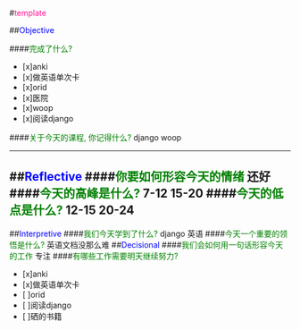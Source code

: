 #<font color=deeppink>template</font>

##<font color=blue>Objective</font>

####<font color=green>完成了什么?</font>
- [x]anki
- [x]做英语单次卡
- [x]orid
- [x]医院
- [x]woop
- [x]阅读django

####<font color=green>关于今天的课程, 你记得什么?</font>
django
woop

---
##<font color=blue>Reflective</font>
####<font color=green>你要如何形容今天的情绪</font>
还好
####<font color=green>今天的高峰是什么?</font>
7-12
15-20
####<font color=green>今天的低点是什么?</font>
12-15
20-24
---
##<font color=blue>Interpretive</font>
####<font color=green>我们今天学到了什么?</font>
django
英语
####<font color=green>今天一个重要的领悟是什么?</font>
英语文档没那么难
##<font color=blue>Decisional</font>
####<font color=green>我们会如何用一句话形容今天的工作</font>
专注
####<font color=green>有哪些工作需要明天继续努力?</font>
- [x]anki
- [x]做英语单次卡
- [ ]orid
- [ ]阅读django
- [ ]硒的书籍
